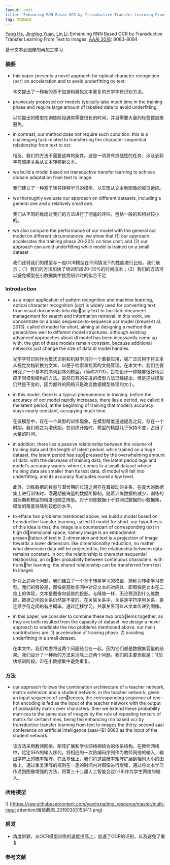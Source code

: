 ```yaml
---
layout: post
title: "Enhancing RNN Based OCR by Transductive Transfer Learning From Text to Images"
tag: 文献阅读
---
```


[Yang He](https://dblp.uni-trier.de/pers/hd/h/He_0003:Yang), [Jingling Yuan](https://dblp.uni-trier.de/pers/hd/y/Yuan:Jingling), [Lin Li](https://dblp.uni-trier.de/pers/hd/l/Li:Lin):
Enhancing RNN Based OCR by Transductive Transfer Learning From Text to Images. [AAAI 2018](https://dblp.uni-trier.de/db/conf/aaai/aaai2018.html#HeYL18): 8083-8084

基于文本到图像的再加工学习

### 摘要

- this paper presents a novel approach for optical character  recognition (ocr) on acceleration and to avoid underfitting  by text.

  本文提出了一种新的基于加速和避免文本重复的光学字符识别方法。

- previously proposed ocr models typically take  much time in the training phase and require large amount of  labelled data to avoid underfitting.

  以前提出的模型在训练阶段通常需要很长的时间，并且需要大量的标签数据来避免。

- in contrast, our method  does not require such condition. this is a challenging task  related to transferring the character sequential relationship  from text to ocr.

  相反，我们的方法不需要这样的条件。这是一项具有挑战性的任务，涉及到将字符顺序关系从文本转移到文本。

- we build a model based on transductive  transfer learning to achieve domain adaptation from text to  image.

  我们建立了一种基于转导转移学习的模型，以实现从文本到图像的域自适应。

- we thoroughly evaluate our approach on different  datasets, including a general one and a relatively small one.

  我们从不同的角度对我们的方法进行了彻底的评估，包括一般的和相对较小的。

- we also compare the performance of our model with the  general ocr model on different circumstances. we show  that (1) our approach accelerates the training phase 20-30%  on time cost; and (2) our approach can avoid underfitting  while model is trained on a small dataset

  我们还将我们的模型与一般OCR模型在不同情况下的性能进行比较。我们展示：（1）我们的方法加快了培训阶段20-30%的时间成本；（2）我们的方法可以避免模型在小数据集中接受培训时的拟合不足



### Introduction

- as a major application of pattern recognition and machine  learning, optical character recognition (ocr) is widely  used for converting text from visual documents into digitally text to facilitate document management for search and  information retrieval. in this work, we concentrate on a  basic sequence-to-sequence ocr model (breuel et al.  2013), called dl model for short, aiming at designing a  method that generalizes well to different model structures.  although existing advanced approaches about dl model  has been incessantly come up with, the gist of these models  remain constant, because additional networks just change  the size of data dl model handles.

  光学字符识别作为模式识别和机器学习的一个重要应用，被广泛应用于将文本从视觉文档转换为文本，以便于检索和检索的文档管理。在本文中，我们主要研究了一个基本的序列到序列模型。(简称2013)，旨在设计一种能够很好地适应不同模型结构的方法。虽然已有的先进的模型方法已经提出，但是这些模型仍然是不变的，因为额外的网络只是改变数据模型处理的大小。

- in this model, there is a typical phenomenon in training.  before the accuracy of ocr model rapidly increases, there  lies a period, we called it the latent period, at the beginning  of training that model’s accuracy stays nearly constant,  occupying much time.

  在该模型中，存在一个典型的训练现象。在模型精度迅速提高之前，存在一个时期，我们称之为潜伏期，在训练开始时，模型的精度几乎保持不变，占用了大量的时间。

- in addition, there lies a passive relationship between the  volume of training data and the length of latent period.  while trained on a huge dataset, the latent period has suppressed by the overwhelming amount of data. with the  decrease of training data, the latent period lags and model's  accuracy wanes. when it comes to a small dataset whose  training data are smaller than its test data, dl model will  fall into underfitting, and its accuracy fluctuates round a  low level.

  此外，训练数据的数量与潜伏期的长短之间存在着被动的关系。在庞大的数据集上进行训练时，潜藏期被海量的数据所抑制。随着训练数据的减少，训练的潜伏期和模型的精度也随之降低。对于训练数据小于其测试数据的小数据集，模型的精度将降到较低的水平。

- to efface two problems mentioned above, we build a  model based on transductive transfer learning, called ttl  model for short. our hypothesis of this idea is that, the  image is a counterpart of corresponding text in high dimensional space, namely image is an embodiment presentation of text in 2-dimension and text is a projection of  image towards a lower dimension. like dimensionality  reduction, no matter what dimension data will be projected  to, the relationship between data remains constant. in ocr,  the relationship is character sequential relationship, an order probability between continuous characters. with transfer learning, the shared relationship can be transferred from  text to images

  针对上述两个问题，我们建立了一个基于转移学习的模型，简称为转移学习模型。我们的假设是，图像是高维空间中对应文本的对应体，即图像是文本在二维上的体现，文本是图像向低维的投影。与降维一样，无论预测到什么维数据，数据之间的关系仍然是不变的。在关联关系中，关系是字符序列关系，是连续字符之间的有序概率。通过迁移学习，共享关系可以从文本传递到图像。

- in this paper, we consider to combine these two problems together, as they are both resulted from the capacity  of dataset. we design a novel approach to eradicate the two  problems mentioned above. our main contributions are:  1) acceleration of training phase.  2) avoiding underfitting in a small dataset.

  在本文中，我们考虑将这两个问题结合在一起，因为它们都是数据集容量的结果。我们设计了一种新的方法来消除上述两个问题。我们的主要贡献是：1)加快培训阶段。2)在小数据集中避免重复。

### 方法

- our approach follows the combination architecture of a  teacher network, matrix extension and a student network.  in the teacher network, given an input sequence of sen￾tences, the corresponding sequence of one-hot encoding is  fed as the input of the teacher network with the output of  probability matrix over characters. then we extend these  probability matrices to the same size of images by the rule  of repeating tensors of matrix for certain times, being fed  enhancing rnn based ocr by transductive  transfer learning from text to images  the thirty-second aaai conference on artificial intelligence (aaai-18) 8083 as the input of the student network.

  该方法采用教师网络、矩阵扩展和学生网络相结合的体系结构。在教师网络中，给定SEN的输入序列，将相应的一次热编码序列作为教师网络的输入，输出字符上的概率矩阵。在此基础上，我们将这些概率矩阵扩展到相同大小的图像上，通过重复矩阵的规则在一定的时间内对图像进行增强，通过将文本学习传递到图像增强的方法，将第三十二届人工智能会议(-18)作为学生网络的输入。






### 所用模型

![ ](https://raw.githubusercontent.com/yaolinxia/img_resource/master/multi-input attention/微信截图_20190305153411.png)



### 启发

- 角度新颖，从OCR模型训练的速度提高上，加速了OCR的识别，以及避免了重复



### 参考文献







